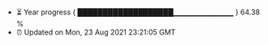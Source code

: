 - ⏳ Year progress { ███████████████████▁▁▁▁▁▁▁▁▁▁▁ } 64.38 %
- ⏰ Updated on Mon, 23 Aug 2021 23:21:05 GMT

